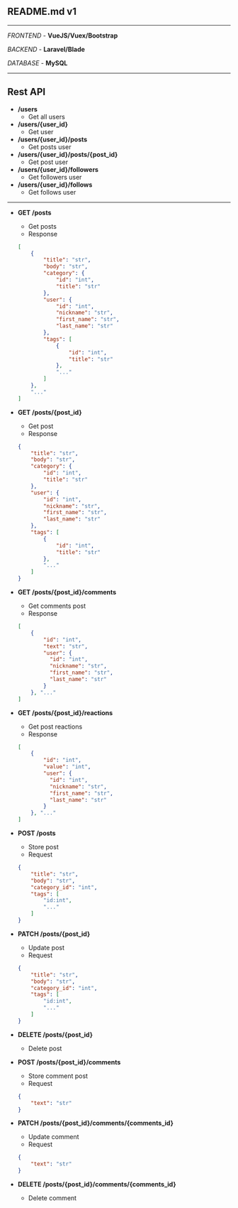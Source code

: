 ## README.md v1

-----

_FRONTEND_ - **VueJS/Vuex/Bootstrap**

_BACKEND_ - **Laravel/Blade**

_DATABASE_ - **MySQL**


-----

**Rest API**
-----

* **/users**
    * Get all users
* **/users/{user_id}**
    * Get user
* **/users/{user_id}/posts**
    * Get posts user
* **/users/{user_id}/posts/{post_id}**
    * Get post user
* **/users/{user_id}/followers**
    * Get followers user
* **/users/{user_id}/follows**
    * Get follows user

-----

* **GET /posts**
    * Get posts
    * Response

    ```json
    [
        {
            "title": "str",
            "body": "str",
            "category": {
                "id": "int",
                "title": "str"
            },
            "user": {
                "id": "int",
                "nickname": "str",
                "first_name": "str",
                "last_name": "str"
            },
            "tags": [
                {
                    "id": "int",
                    "title": "str"
                },
                "..."
            ]
        },
        "..."
    ]
    ```

* **GET /posts/{post_id}**
    * Get post
    * Response
    ```json
    {
        "title": "str",
        "body": "str",
        "category": {
            "id": "int",
            "title": "str"
        },
        "user": {
            "id": "int",
            "nickname": "str",
            "first_name": "str",
            "last_name": "str"
        },
        "tags": [
            {
                "id": "int",
                "title": "str"
            },
            "..."
        ]
    }
    ```

* **GET /posts/{post_id}/comments**
    * Get comments post
    * Response
    ```json
    [
        {
            "id": "int",
            "text": "str",
            "user": {
              "id": "int",
              "nickname": "str",
              "first_name": "str",
              "last_name": "str"
            }
        }, "..."
    ]
    ```
* **GET /posts/{post_id}/reactions**
    * Get post reactions
    * Response
    ```json
    [
        {
            "id": "int",
            "value": "int",
            "user": {
              "id": "int",
              "nickname": "str",
              "first_name": "str",
              "last_name": "str"
            }
        }, "..."
    ]
    ```


* **POST /posts**
    * Store post
    * Request
    ```json
    {
        "title": "str",
        "body": "str",
        "category_id": "int",
        "tags": [
            "id:int",
            "..."
        ]
    }
    ```

* **PATCH /posts/{post_id}**
    * Update post
    * Request
    ```json
    {
        "title": "str",
        "body": "str",
        "category_id": "int",
        "tags": [
            "id:int",
            "..."
        ]
    }
    ```

* **DELETE /posts/{post_id}**
    * Delete post




* **POST /posts/{post_id}/comments**
    * Store comment post
    * Request
    ```json
    {
        "text": "str"
    }
    ```

* **PATCH /posts/{post_id}/comments/{comments_id}**
    * Update comment
    * Request
    ```json
    {
        "text": "str"
    }
    ```

* **DELETE /posts/{post_id}/comments/{comments_id}**
    * Delete comment
